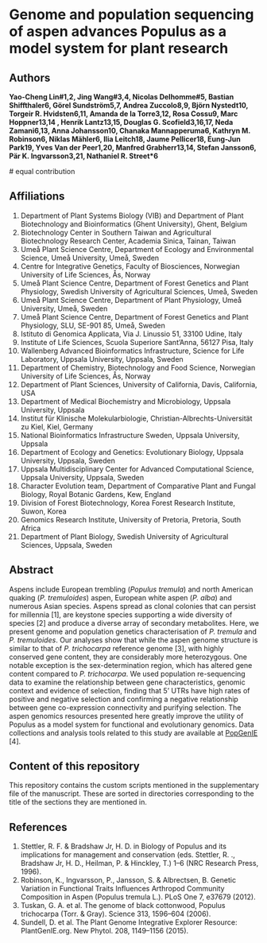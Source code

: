 # Genome and population sequencing of aspen advances Populus as a model system for plant research 

## Authors
**Yao-Cheng Lin#1,2, Jing Wang#3,4, Nicolas Delhomme#5, Bastian Shiffthaler6, Görel Sundström5,7, Andrea Zuccolo8,9, Björn Nystedt10, Torgeir R. Hvidsten6,11, Amanda de la Torre3,12, Rosa Cossu9, Marc Hoppner13,14 , Henrik Lantz13,15, Douglas G. Scofield3,16,17, Neda Zamani6,13, Anna Johansson10, Chanaka Mannapperuma6, Kathryn M. Robinson6, Niklas Mähler6, Ilia Leitch18, Jaume Pellicer18, Eung-Jun Park19, Yves Van der Peer1,20, Manfred Grabherr13,14, Stefan Jansson6, Pär K. Ingvarsson3,21, Nathaniel R. Street*6**

\# equal contribution

## Affiliations

1. Department of Plant Systems Biology (VIB) and Department of Plant Biotechnology and Bioinformatics (Ghent University), Ghent, Belgium
2. Biotechnology Center in Southern Taiwan and Agricultural Biotechnology Research Center, Academia Sinica, Tainan, Taiwan
3. Umeå Plant Science Centre, Department of Ecology and Environmental Science, Umeå University, Umeå, Sweden
4. Centre for Integrative Genetics, Faculty of Biosciences, Norwegian University of Life Sciences, Ås, Norway 
5. Umeå Plant Science Centre, Department of Forest Genetics and Plant Physiology, Swedish University of Agricultural Sciences, Umeå, Sweden
6. Umeå Plant Science Centre, Department of Plant Physiology, Umeå University, Umeå, Sweden
7. Umeå Plant Science Centre, Department of Forest Genetics and Plant Physiology, SLU, SE-901 85, Umeå, Sweden
8. Istituto di Genomica Applicata, Via J. Linussio 51, 33100 Udine, Italy
9. Institute of Life Sciences, Scuola Superiore Sant’Anna, 56127 Pisa, Italy
10. Wallenberg Advanced Bioinformatics Infrastructure, Science for Life Laboratory, Uppsala University, Uppsala, Sweden
11. Department of Chemistry, Biotechnology and Food Science, Norwegian University of Life Sciences, Ås, Norway
12. Department of Plant Sciences, University of California, Davis, California, USA
13. Department of Medical Biochemistry and Microbiology, Uppsala University, Uppsala 
14. Institut für Klinische Molekularbiologie, Christian-Albrechts-Universität zu Kiel, Kiel, Germany
15. National Bioinformatics Infrastructure Sweden, Uppsala University, Uppsala
16. Department of Ecology and Genetics: Evolutionary Biology, Uppsala University, Uppsala, Sweden
17. Uppsala Multidisciplinary Center for Advanced Computational Science, Uppsala University, Uppsala, Sweden
18. Character Evolution team, Department of Comparative Plant and Fungal Biology, Royal Botanic Gardens, Kew, England
19. Division of Forest Biotechnology, Korea Forest Research Institute, Suwon, Korea
20. Genomics Research Institute, University of Pretoria, Pretoria, South Africa
21. Department of Plant Biology, Swedish University of Agricultural Sciences, Uppsala, Sweden

## Abstract

Aspens include European trembling (_Populus tremula_) and north American quaking (_P. tremuloides_) aspen, European white aspen (_P. alba_) and numerous Asian species. Aspens spread as clonal colonies that can persist for millennia [1], are keystone species supporting a wide diversity of species [2] and produce a diverse array of secondary metabolites. Here, we present genome and population genetics characterisation of _P. tremula_ and _P. tremuloides_. Our analyses show that while the aspen genome structure is similar to that of _P. trichocarpa_ reference genome [3], with highly conserved gene content, they are considerably more heterozygous. One notable exception is the sex-determination region, which has altered gene content compared to _P. trichocarpa_. We used population re-sequencing data to examine the relationship between gene characteristics, genomic context and evidence of selection, finding that 5’ UTRs have high rates of positive and negative selection and confirming a negative relationship between gene co-expression connectivity and purifying selection. The aspen genomics resources presented here greatly improve the utility of Populus as a model system for functional and evolutionary genomics. Data collections and analysis tools related to this study are available at [PopGenIE](http://popgenie.org) [4].

## Content of this repository

This repository contains the custom scripts mentioned in the supplementary file of the manuscript. These are sorted in directories corresponding to the title of the sections they are mentioned in.

## References

1.	Stettler, R. F. & Bradshaw Jr, H. D. in Biology of Populus and its implications for management and conservation (eds. Stettler, R. ., Bradshaw Jr, H. D., Heilman, P. & Hinckley, T.) 1–6 (NRC Research Press, 1996).
2.	Robinson, K., Ingvarsson, P., Jansson, S. & Albrectsen, B. Genetic Variation in Functional Traits Influences Arthropod Community Composition in Aspen (Populus tremula L.). PLoS One 7, e37679 (2012).
3.	Tuskan, G. A. et al. The genome of black cottonwood, Populus trichocarpa (Torr. & Gray). Science 313, 1596–604 (2006).
4.	Sundell, D. et al. The Plant Genome Integrative Explorer Resource: PlantGenIE.org. New Phytol. 208, 1149–1156 (2015).
